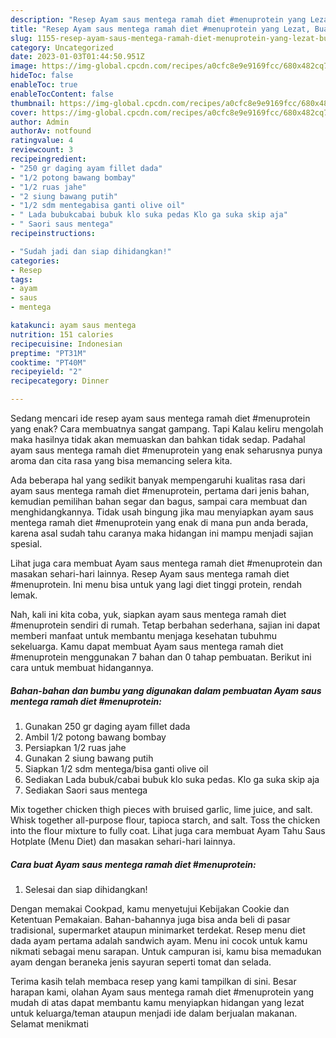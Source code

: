 ```yaml
---
description: "Resep Ayam saus mentega ramah diet #menuprotein yang Lezat, Buat Buka Puasa Bikin Ngiler"
title: "Resep Ayam saus mentega ramah diet #menuprotein yang Lezat, Buat Buka Puasa Bikin Ngiler"
slug: 1155-resep-ayam-saus-mentega-ramah-diet-menuprotein-yang-lezat-buat-buka-puasa-bikin-ngiler
category: Uncategorized
date: 2023-01-03T01:44:50.951Z
image: https://img-global.cpcdn.com/recipes/a0cfc8e9e9169fcc/680x482cq70/ayam-saus-mentega-ramah-diet-menuprotein-foto-resep-utama.jpg
hideToc: false
enableToc: true
enableTocContent: false
thumbnail: https://img-global.cpcdn.com/recipes/a0cfc8e9e9169fcc/680x482cq70/ayam-saus-mentega-ramah-diet-menuprotein-foto-resep-utama.jpg
cover: https://img-global.cpcdn.com/recipes/a0cfc8e9e9169fcc/680x482cq70/ayam-saus-mentega-ramah-diet-menuprotein-foto-resep-utama.jpg
author: Admin
authorAv: notfound
ratingvalue: 4
reviewcount: 3
recipeingredient:
- "250 gr daging ayam fillet dada"
- "1/2 potong bawang bombay"
- "1/2 ruas jahe"
- "2 siung bawang putih"
- "1/2 sdm mentegabisa ganti olive oil"
- " Lada bubukcabai bubuk klo suka pedas Klo ga suka skip aja"
- " Saori saus mentega"
recipeinstructions:

- "Sudah jadi dan siap dihidangkan!"
categories:
- Resep
tags:
- ayam
- saus
- mentega

katakunci: ayam saus mentega 
nutrition: 151 calories
recipecuisine: Indonesian
preptime: "PT31M"
cooktime: "PT40M"
recipeyield: "2"
recipecategory: Dinner

---
```



Sedang mencari ide resep ayam saus mentega ramah diet #menuprotein yang enak? Cara membuatnya sangat gampang. Tapi Kalau keliru mengolah maka hasilnya tidak akan memuaskan dan bahkan tidak sedap. Padahal ayam saus mentega ramah diet #menuprotein yang enak seharusnya punya aroma dan cita rasa yang bisa memancing selera kita.


Ada beberapa hal yang sedikit banyak mempengaruhi kualitas rasa dari ayam saus mentega ramah diet #menuprotein, pertama dari jenis bahan, kemudian pemilihan bahan segar dan bagus, sampai cara membuat dan menghidangkannya. Tidak usah bingung jika mau menyiapkan ayam saus mentega ramah diet #menuprotein yang enak di mana pun anda berada, karena asal sudah tahu caranya maka hidangan ini mampu menjadi sajian spesial.

Lihat juga cara membuat Ayam saus mentega ramah diet #menuprotein dan masakan sehari-hari lainnya. Resep Ayam saus mentega ramah diet #menuprotein. Ini menu bisa untuk yang lagi diet tinggi protein, rendah lemak.


Nah, kali ini kita coba, yuk, siapkan ayam saus mentega ramah diet #menuprotein sendiri di rumah. Tetap berbahan sederhana, sajian ini dapat memberi manfaat untuk membantu menjaga kesehatan tubuhmu sekeluarga. Kamu dapat membuat Ayam saus mentega ramah diet #menuprotein menggunakan 7 bahan dan 0 tahap pembuatan. Berikut ini cara untuk membuat hidangannya.

<!--inarticleads1-->

##### Bahan-bahan dan bumbu yang digunakan dalam pembuatan Ayam saus mentega ramah diet #menuprotein:

1. Gunakan 250 gr daging ayam fillet dada
1. Ambil 1/2 potong bawang bombay
1. Persiapkan 1/2 ruas jahe
1. Gunakan 2 siung bawang putih
1. Siapkan 1/2 sdm mentega/bisa ganti olive oil
1. Sediakan  Lada bubuk/cabai bubuk klo suka pedas. Klo ga suka skip aja
1. Sediakan  Saori saus mentega


Mix together chicken thigh pieces with bruised garlic, lime juice, and salt. Whisk together all-purpose flour, tapioca starch, and salt. Toss the chicken into the flour mixture to fully coat. Lihat juga cara membuat Ayam Tahu Saus Hotplate (Menu Diet) dan masakan sehari-hari lainnya. 

<!--inarticleads2-->

##### Cara buat Ayam saus mentega ramah diet #menuprotein:


1. Selesai dan siap dihidangkan!

Dengan memakai Cookpad, kamu menyetujui Kebijakan Cookie dan Ketentuan Pemakaian. Bahan-bahannya juga bisa anda beli di pasar tradisional, supermarket ataupun minimarket terdekat. Resep menu diet dada ayam pertama adalah sandwich ayam. Menu ini cocok untuk kamu nikmati sebagai menu sarapan. Untuk campuran isi, kamu bisa memadukan ayam dengan beraneka jenis sayuran seperti tomat dan selada. 

Terima kasih telah membaca resep yang kami tampilkan di sini. Besar harapan kami, olahan Ayam saus mentega ramah diet #menuprotein yang mudah di atas dapat membantu kamu menyiapkan hidangan yang lezat untuk keluarga/teman ataupun menjadi ide dalam berjualan makanan. Selamat menikmati
